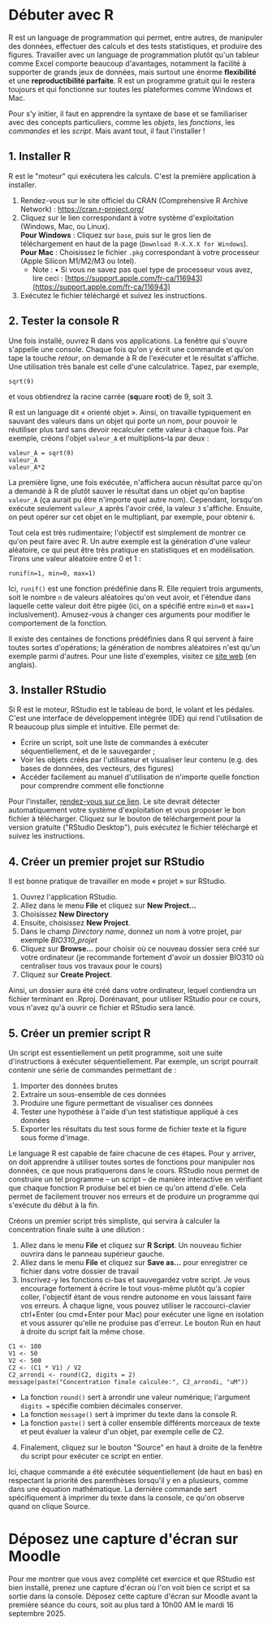 # Débuter avec R

R est un language de programmation qui permet, entre autres, de manipuler des données, effectuer des calculs et des tests statistiques, et produire des figures. Travailler avec un language de programmation plutôt qu'un tableur comme Excel comporte beaucoup d'avantages, notamment la facilité à supporter de grands jeux de données, mais surtout une énorme **flexibilité** et une **reproductibilité parfaite**. R est un programme gratuit qui le restera toujours et qui fonctionne sur toutes les plateformes comme Windows et Mac.

Pour s'y initier, il faut en apprendre la syntaxe de base et se familiariser avec des concepts particuliers, comme les *objets*, les *fonctions*, les *commandes* et les *script*. Mais avant tout, il faut l'installer !

## 1. Installer R
R est le "moteur" qui exécutera les calculs. C'est la première application à installer. 
1. Rendez-vous sur le site officiel du CRAN (Comprehensive R Archive Network) : https://cran.r-project.org/
2. Cliquez sur le lien correspondant à votre système d'exploitation (Windows, Mac, ou Linux).  
   **Pour Windows** : Cliquez sur `base`, puis sur le gros lien de téléchargement en haut de la page (`Download R-X.X.X for Windows`).  
   **Pour Mac** : Choisissez le fichier `.pkg` correspondant à votre processeur (Apple Silicon M1/M2/M3 ou Intel).
   * Note : •	Si vous ne savez pas quel type de processeur vous avez, lire ceci : [https://support.apple.com/fr-ca/116943](https://support.apple.com/fr-ca/116943)
4. Exécutez le fichier téléchargé et suivez les instructions.

## 2. Tester la console R
Une fois installé, ouvrez R dans vos applications. La fenêtre qui s'ouvre s'appelle une console. Chaque fois qu'on y écrit une commande et qu'on tape la touche _retour_, on demande à R de l'exécuter et le résultat s'affiche. Une utilisation très banale est celle d'une calculatrice. Tapez, par exemple, 
```
sqrt(9)
```
et vous obtiendrez la racine carrée (**sq**uare **r**oo**t**) de 9, soit 3. 

R est un language dit « orienté objet ». Ainsi, on travaille typiquement en sauvant des valeurs dans un objet qui porte un nom, pour pouvoir le réutiliser plus tard sans devoir recalculer cette valeur à chaque fois. Par exemple, créons l'objet `valeur_A` et multiplions-la par deux :
```
valeur_A = sqrt(9)
valeur_A
valeur_A*2
```
La première ligne, une fois exécutée, n'affichera aucun résultat parce qu'on a demandé à R de plutôt sauver le résultat dans un objet qu'on baptise `valeur_A` (ça aurait pu être n'importe quel autre nom). Cependant, lorsqu'on exécute seulement `valeur_A` après l'avoir créé, la valeur `3` s'affiche. Ensuite, on peut opérer sur cet objet en le multipliant, par exemple, pour obtenir `6`.

Tout cela est très rudimentaire; l'objectif est simplement de montrer ce qu'on peut faire avec R. Un autre exemple est la génération d'une valeur aléatoire, ce qui peut être très pratique en statistiques et en modélisation. Tirons une valeur aléatoire entre 0 et 1 :

```
runif(n=1, min=0, max=1)
```
Ici, `runif()` est une fonction prédéfinie dans R. Elle requiert trois arguments, soit le nombre `n` de valeurs aléatoires qu'on veut avoir, et l'étendue dans laquelle cette valeur doit être pigée (ici, on a spécifié entre `min=0` et `max=1` inclusivement). Amusez-vous à changer ces arguments pour modifier le comportement de la fonction.

Il existe des centaines de fonctions prédéfinies dans R qui servent à faire toutes sortes d'opérations; la génération de nombres aléatoires n'est qu'un exemple parmi d'autres. Pour une liste d'exemples, visitez ce [site web](https://sparkbyexamples.com/r-programming/r-base-functions/) (en anglais).

## 3. Installer RStudio

Si R est le moteur, RStudio est le tableau de bord, le volant et les pédales. C'est une interface de développement intégrée (IDE) qui rend l'utilisation de R beaucoup plus simple et intuitive. Elle permet de: 
- Écrire un script, soit une liste de commandes à exécuter séquentiellement, et de le sauvegarder ;
- Voir les objets créés par l'utilisateur et visualiser leur contenu (e.g. des bases de données, des vecteurs, des figures)
- Accéder facilement au manuel d'utilisation de n'importe quelle fonction pour comprendre comment elle fonctionne

Pour l'installer, [rendez-vous sur ce lien](https://posit.co/download/rstudio-desktop/). Le site devrait détecter automatiquement votre système d'exploitation et vous proposer le bon fichier à télécharger. Cliquez sur le bouton de téléchargement pour la version gratuite ("RStudio Desktop"), puis exécutez le fichier téléchargé et suivez les instructions.

## 4. Créer un premier projet sur RStudio
Il est bonne pratique de travailler en mode « projet » sur RStudio.

1. Ouvrez l'application RStudio.
2. Allez dans le menu **File** et cliquez sur **New Project...**
3. Choisissez **New Directory**
4. Ensuite, choisissez **New Project**.
5. Dans le champ _Directory name_, donnez un nom à votre projet, par exemple _BIO310_projet_
6. Cliquez sur **Browse...** pour choisir où ce nouveau dossier sera créé sur votre ordinateur (je recommande fortement d'avoir un dossier BIO310 où centraliser tous vos travaux pour le cours)
7. Cliquez sur **Create Project**.

Ainsi, un dossier aura été créé dans votre ordinateur, lequel contiendra un fichier terminant en .Rproj. Dorénavant, pour utiliser RStudio pour ce cours, vous n'avez qu'à ouvrir ce fichier et RStudio sera lancé.

## 5. Créer un premier script R
Un script est essentiellement un petit programme, soit une suite d'instructions à exécuter séquentiellement. Par exemple, un script pourrait contenir une série de commandes permettant de :
1. Importer des données brutes
2. Extraire un sous-ensemble de ces données
3. Produire une figure permettant de visualiser ces données
4. Tester une hypothèse à l'aide d'un test statistique appliqué à ces données
5. Exporter les résultats du test sous forme de fichier texte et la figure sous forme d'image.

Le language R est capable de faire chacune de ces étapes. Pour y arriver, on doit apprendre à utiliser toutes sortes de fonctions pour manipuler nos données, ce que nous pratiquerons dans le cours. RStudio nous permet de construire un tel programme – un script – de manière interactive en vérifiant que chaque fonction R produise bel et bien ce qu'on attend d'elle. Cela permet de facilement trouver nos erreurs et de produire un programme qui s'exécute du début à la fin.

Créons un premier script très simpliste, qui servira à calculer la concentration finale suite à une dilution :  
1. Allez dans le menu **File** et cliquez sur **R Script**. Un nouveau fichier ouvrira dans le panneau supérieur gauche.
2. Allez dans le menu **File** et cliquez sur **Save as...** pour enregistrer ce fichier dans votre dossier de travail
3. Inscrivez-y les fonctions ci-bas et sauvegardez votre script. Je vous encourage fortement à écrire le tout vous-même plutôt qu'à copier coller, l'objectif étant de vous rendre autonome en vous laissant faire vos erreurs. À chaque ligne, vous pouvez utiliser le raccourci-clavier ctrl+Enter (ou cmd+Enter pour Mac) pour exécuter une ligne en isolation et vous assurer qu'elle ne produise pas d'erreur. Le bouton Run en haut à droite du script fait la même chose.
```
C1 <- 100
V1 <- 50          
V2 <- 500           
C2 <- (C1 * V1) / V2
C2_arrondi <- round(C2, digits = 2)
message(paste("Concentration finale calculée:", C2_arrondi, "uM"))
```
- La fonction `round()` sert à arrondir une valeur numérique; l'argument `digits =` spécifie combien décimales conserver.
- La fonction `message()` sert à imprimer du texte dans la console R.
- La fonction `paste()` sert à coller ensemble différents morceaux de texte et peut évaluer la valeur d'un objet, par exemple celle de C2.

4. Finalement, cliquez sur le bouton "Source" en haut à droite de la fenêtre du script pour exécuter ce script en entier. 

Ici, chaque commande a été exécutée séquentiellement (de haut en bas) en respectant la priorité des parenthèses lorsqu'il y en a plusieurs, comme dans une équation mathématique. La dernière commande sert spécifiquement à imprimer du texte dans la console, ce qu'on observe quand on clique Source.

# Déposez une capture d'écran sur Moodle
Pour me montrer que vous avez complété cet exercice et que RStudio est bien installé, prenez une capture d'écran où l'on voit bien ce script et sa sortie dans la console. Déposez cette capture d'écran sur Moodle avant la première séance du cours, soit au plus tard à 10h00 AM le mardi 16 septembre 2025.

